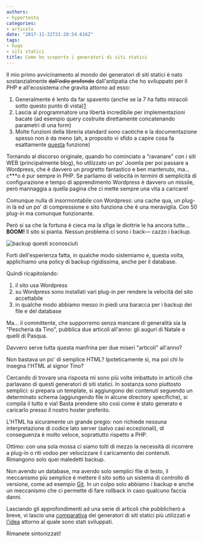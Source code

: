 ```yaml
---
authors:
- hypertesto
categories:
- articolo
date: "2017-11-22T21:28:54.616Z"
tags:
- hugo
- siti statici
title: Come ho scoperto i generatori di siti statici
---
```

Il mio primo avvicinamento al mondo dei generatori di siti statici è nato sostanzialmente ~~dall'odio profondo~~ dall'antipatia che ho sviluppato per il PHP e all'ecosistema che gravita attorno ad esso:

1. Generalmente è lento da far spavento (anche se la 7 ha fatto miracoli sotto questo punto di vista)[1]
2. Lascia al programmatore una libertà incredibile per implementazioni bacate (ad esempio query costruite direttamente concatenando parametri di una form)
3. Molte funzioni della libreria standard sono caotiche e la documentazione spesso non è da meno (ah, a proposito vi sfido a capire cosa fa esattamente [questa](http://php.net/manual/en/function.similar-text.php) funzione)

Tornando al discorso originale, quando ho cominciato a "ravanare" con i siti WEB (principalmente blog), ho utilizzato un po' Joomla per poi passare a Wordpress, che è davvero un progretto fantastico e ben mantenuto, ma... c***o è pur sempre in PHP. Se parliamo di velocità in termini di semplicità di configurazione e tempo di apprendimento Wordpress è davvero un missile, però mannaggia a quella pagina che ci mette sempre una vita a caricare!

Comunque nulla di insormontabile con Wordpress: una cache qua, un plug-in là ed un po' di compressione e sito funziona che è una meraviglia. Con 50 plug-in ma comunque funzionante.

Però si sa che la fortuna è cieca ma la sfiga le diottrie le ha ancora tutte... **BOOM!** Il sito si pianta. Nessun problema ci sono i back— cazzo i backup.

![backup questi sconosciuti](/images/uploads/dubt.png)

Forti dell'esperienza fatta, in qualche modo sistemiamo e, questa volta, applichiamo una policy di backup rigidissima, anche per il database.

Quindi ricapitolando:

1. il sito usa Wordpress
2. su Wordpress sono installati vari plug-in per rendere la velocità del sito accettabile
3. in qualche modo abbiamo messo in piedi una baracca per i backup dei file e del database

Ma... il committente, che supporremo senza mancare di generalità sia la "Pescheria da Tino", pubblica due articoli all'anno: gli auguri di Natale e quelli di Pasqua.

Davvero serve tutta questa manfrina per due miseri "articoli" all'anno?

Non bastava un po' di semplice HTML? Ipoteticamente sì, ma poi chi lo insegna l'HTML al signor Tino?

Cercando di trovare una risposta mi sono più volte imbattuto in articoli che parlavano di questi generatori di siti statici. In sostanza sono piuttosto semplici: si prepara un template, si aggiungono dei contenuti seguendo un determinato schema (aggiungendo file in alcune directory specifiche), si compila il tutto e via! Basta prendere sito così come è stato generato e caricarlo presso il nostro hoster preferito.

L'HTML ha sicuramente un grande pregio: non richiede nessuna interpretazione di codice lato server (salvo casi eccezionali), di conseguenza è molto veloce, soprattutto rispetto a PHP.

Ottimo: con una sola mossa ci siamo tolti di mezzo la necessità di ricorrere a plug-in o riti vodoo per velocizzare il caricamento dei contenuti. Rimangono solo quei maledetti backup.

Non avendo un database, ma avendo solo semplici file di testo, il meccanismo più semplice è mettere il sito sotto un sistema di controllo di versione, come ad esempio [Git](https://it.wikipedia.org/wiki/Git_(software)). In un colpo solo abbiamo i backup e anche un meccanismo che ci permette di fare rollback in caso qualcuno faccia danni.


Lasciando gli approfondimenti ad una serie di articoli che pubblicherò a breve, vi lascio una [comparativa](https://www.staticgen.com/) dei generatori di siti statici più utilizzati e [l'idea](https://jamstack.org/) attorno al quale sono stati sviluppati.

Rimanete sintonizzati!


[1]:https://hashnode.com/post/comparison-nodejs-php-c-go-python-and-ruby-cio352ydg000ym253frmfnt70
